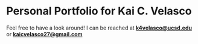 # Personal Portfolio for Kai C. Velasco
Feel free to have a look around! I can be reached at **k4velasco@ucsd.edu** or **kaicvelasco27@gmail.com**
